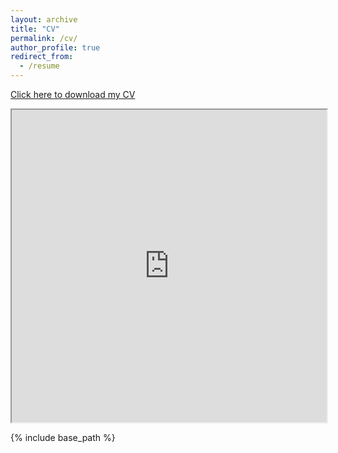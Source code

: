 ```yaml
---
layout: archive
title: "CV"
permalink: /cv/
author_profile: true
redirect_from:
  - /resume
---
```


<a href="https://alperenkocsoy.github.io/files/cv_2.pdf" target="_blank" rel="noopener noreferrer">Click here to download my CV</a>

<iframe src="https://alperenkocsoy.github.io/files/cv_2.pdf" width="100%" height="500px"></iframe>


{% include base_path %}

